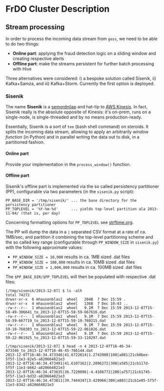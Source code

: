 # FrDO Cluster Description

## Stream processing

In order to process the incoming data stream from `gess`, we need to be able to
do two things:

* **Online part**: applying the fraud detection logic on a sliding window and creating respective alerts
* **Offline part**: make the streams persistent for further batch processing with Hive

Three alternatives were considered: i) a bespoke solution called Sisenik,
ii) Kafka+Samza, and iii) Kafka+Storm. Currently the first option is deployed.

### Sisenik

The name **Sisenik** is a [semordnilap](http://en.wiktionary.org/wiki/semordnilap) 
and hat-tip to [AWS Kinesis](http://aws.amazon.com/kinesis/). 
In fact, Sisenik really is the absolute opposite of Kinesis: it's on-prem, 
runs on a single-node, is single-threaded and by no means production-ready.

Essentially, Sisenik is a sort of `tee` (bash shell command) on steroids.
It splits the incoming data stream, allowing to apply an arbitrarily
 *window function* (in Python) and in parallel writing the data out to disk,
in a partitioned fashion.

#### Online part

Provide your implementation in the `process_window()` function.

#### Offline part

Sisenik's offline part is implemented via the so called persistency partitioner
(PP), configurable via two parameters (in the `sisenik.py` script):

    PP_BASE_DIR = '/tmp/sisenik/' ... the base directory for the persistency partitioner
    PP_TOPLEVEL = '%Y-%m-%d'      ... yields top-level partition ala 2013-11-04/ (that is, per day)
    
Concerning formatting options for `PP_TOPLEVEL` see [strftime.org](http://strftime.org/).

The PP will dump the data in a `|` separated CSV format at a rate of ca. 1MB/sec,
and partition it combining the top-level partitioning scheme and the so called
key range (configurable through `PP_WINDOW_SIZE` in `sisenik.py`) with the following
approximate values:

* `PP_WINDOW_SIZE = 10,000` results in ca. 1MB sized .dat files
* `PP_WINDOW_SIZE = 100,000` results in ca. 10MB sized .dat files
* `PP_WINDOW_SIZE = 1,000,000` results in ca. 100MB sized .dat files

The `$PP_BASE_DIR/$PP_TOPLEVEL` will then be populated with respective .dat files:

    [/tmp/sisenik/2013-12-07] $ ls -alh
    total 74272
    drwxr-xr-x  6 mhausenblas2  wheel   204B  7 Dec 15:59 .
    drwxr-xr-x  4 mhausenblas2  wheel   136B  7 Dec 10:43 ..
    -rw-r--r--  1 mhausenblas2  wheel   9.1M  7 Dec 15:59 2013-12-07T15-58-49-306641_to_2013-12-07T15-58-59-667616.dat
    -rw-r--r--  1 mhausenblas2  wheel   9.1M  7 Dec 15:59 2013-12-07T15-58-59-667719_to_2013-12-07T15-59-10-760215.dat
    -rw-r--r--  1 mhausenblas2  wheel   9.1M  7 Dec 15:59 2013-12-07T15-59-10-760303_to_2013-12-07T15-59-22-061826.dat
    -rw-r--r--  1 mhausenblas2  wheel   9.1M  7 Dec 15:59 2013-12-07T15-59-22-061925_to_2013-12-07T15-59-33-110297.dat
    
    [/tmp/sisenik/2013-12-07] $ head -n 4 2013-12-07T16-46-34-473346_to_2013-12-07T16-46-45-766144.dat
    2013-12-07T16:46:34.473346|41.6722814|1.2743908|100|a881|21cb0bee-5f5f-11e3-82e5-a820664821e3
    2013-12-07T16:46:34.473491|41.6107162|2.2896272|300|a585|21cb117d-5f5f-11e3-b662-a820664821e3
    2013-12-07T16:46:34.473635|36.7220096|-4.4186772|200|a757|21cb1745-5f5f-11e3-bd32-a820664821e3
    2013-12-07T16:46:34.473811|39.7444347|3.429966|300|a883|21cb1e05-5f5f-11e3-8342-a820664821e3    

